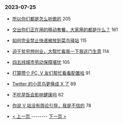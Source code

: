 ### 2023-07-25 
- [所以你们都是怎么听歌的](https://www.v2ex.com/t/959420) 205
- [交出你们正在用的移动套餐，大家用的都是什么？](https://www.v2ex.com/t/959467) 161
- [如何完全禁止快递被放到菜鸟驿站](https://www.v2ex.com/t/959361) 115
- [迫于贫穷想创业，大帮忙看我一下我这门生意](https://www.v2ex.com/t/959572) 114
- [四五线城市劳动保障堪忧](https://www.v2ex.com/t/959449) 105
- [打算攒个 PC, V 友们帮忙看看配置哈](https://www.v2ex.com/t/959356) 91
- [Twitter 的小蓝鸟更换成 X 了](https://www.v2ex.com/t/959367) 89
- [不吃早饭会影响健康吗](https://www.v2ex.com/t/959471) 82
- [你说 V 站没有舆论引导，我是不信的](https://www.v2ex.com/t/959548) 78 

- [ < 上一页 ](https://github.com/able8/v2ex-hot-record/blob/master/2023-07-24.md) -------- [ 下一页 > ](https://github.com/able8/v2ex-hot-record/blob/master/2023-07-26.md)